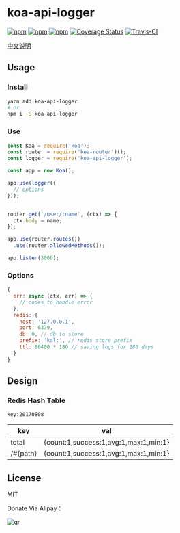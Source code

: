 # koa-api-logger

[![npm](https://img.shields.io/npm/v/koa-api-logger.svg?style=plastic)](https://npmjs.org/package/koa-api-logger) [![npm](https://img.shields.io/npm/dm/koa-api-logger.svg?style=plastic)](https://npmjs.org/package/koa-api-logger) [![npm](https://img.shields.io/npm/dt/koa-api-logger.svg?style=plastic)](https://npmjs.org/package/koa-api-logger) [![Coverage Status](https://coveralls.io/repos/github/willin/koa-api-logger/badge.svg?branch=master)](https://coveralls.io/github/willin/koa-api-logger?branch=master) [![Travis-CI](https://travis-ci.org/willin/koa-api-logger.svg?branch=master)](https://travis-ci.org/willin/koa-api-logger)

[中文说明](https://github.com/willin/koa-api-logger/blob/master/README_zh.md#koa-api-logger)

## Usage

### Install 

```bash
yarn add koa-api-logger
# or
npm i -S koa-api-logger
```

### Use

```js
const Koa = require('koa');
const router = require('koa-router')();
const logger = require('koa-api-logger');

const app = new Koa();

app.use(logger({
  // options
}));


router.get('/user/:name', (ctx) => {
  ctx.body = name;
});

app.use(router.routes())
  .use(router.allowedMethods());

app.listen(3000);
```

### Options

```js
{
  err: async (ctx, err) => {
    // codes to handle error
  },
  redis: {
    host: '127.0.0.1',
    port: 6379,
    db: 0, // db to store
    prefix: 'kal:', // redis store prefix
    ttl: 86400 * 180 // saving logs for 180 days
  }
}
```

## Design 

### Redis Hash Table

`key:20170808`

key   | val
---   | ---
total | {count:1,success:1,avg:1,max:1,min:1}
/#{path} | {count:1,success:1,avg:1,max:1,min:1}


## License

MIT

Donate Via Alipay：

![qr](https://cloud.githubusercontent.com/assets/1890238/15489630/fccbb9cc-2193-11e6-9fed-b93c59d6ef37.png)
